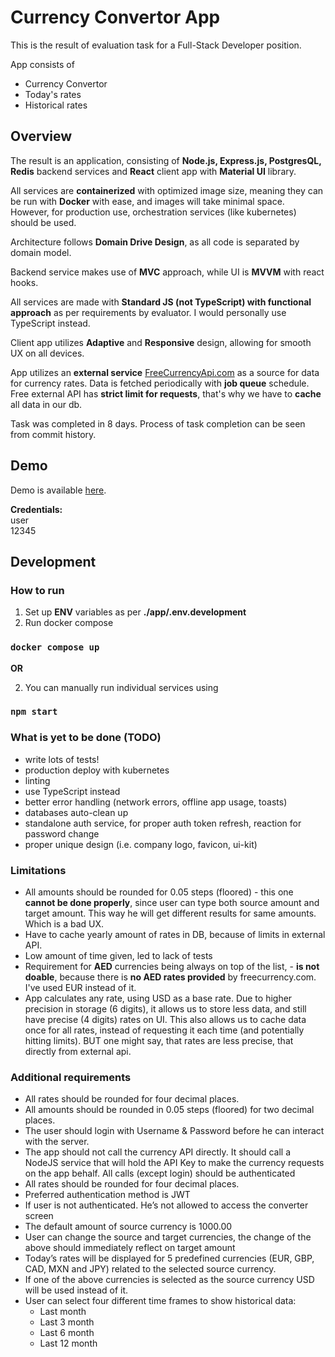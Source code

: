 # Currency Convertor App

This is the result of evaluation task for a Full-Stack Developer position.

App consists of
- Currency Convertor
- Today's rates
- Historical rates

## Overview

The result is an application, consisting of **Node.js, Express.js, PostgresQL, Redis** backend services
and **React** client app with **Material UI** library.

All services are **containerized** with optimized image size,
meaning they can be run with **Docker** with ease, and images will take minimal space.\
However, for production use, orchestration services (like kubernetes) should be used.

Architecture follows **Domain Drive Design**, as all code is separated by domain model.

Backend service makes use of **MVC** approach, while UI is **MVVM** with react hooks.

All services are made with **Standard JS (not TypeScript) with functional approach**
as per requirements by evaluator. I would personally use TypeScript instead.

Client app utilizes **Adaptive** and **Responsive** design, allowing for smooth UX
on all devices.

App utilizes an **external service** [FreeCurrencyApi.com](http://freecurrencyapi.com)
as a source for data for currency rates.
Data is fetched periodically with **job queue** schedule.
Free external API has **strict limit for requests**, that's why we have to **cache**
all data in our db.

Task was completed in 8 days. Process of task completion can be seen from commit history.

## Demo
Demo is available [here](http://45.8.248.99).

**Credentials:**\
user\
12345


## Development
### How to run
1. Set up **ENV** variables as per **./app/.env.development** 
2. Run docker compose
### ```docker compose up```
**OR**

2. You can manually run individual services using
### ```npm start```

### What is yet to be done (TODO)
- write lots of tests!
- production deploy with kubernetes
- linting
- use TypeScript instead
- better error handling (network errors, offline app usage, toasts)
- databases auto-clean up
- standalone auth service, for proper auth token refresh, reaction for password change
- proper unique design (i.e. company logo, favicon, ui-kit)

### Limitations
- All amounts should be rounded for 0.05 steps (floored) - this one **cannot be done
properly**, since user can type both source amount and target amount. This way he will
get different results for same amounts. Which is a bad UX.
- Have to cache yearly amount of rates in DB, because of limits in external API.
- Low amount of time given, led to lack of tests
- Requirement for **AED** currencies being always on top of the list, - **is not doable**,
because there is **no AED rates provided** by freecurrency.com. I've used EUR instead of it.
- App calculates any rate, using USD as a base rate. Due to higher precision in storage (6 digits), 
it allows us to store less data, and still have precise (4 digits) rates on UI. This also allows us
to cache data once for all rates, instead of requesting it each time (and potentially hitting limits).
BUT one might say, that rates are less precise, that directly from external api.

### Additional requirements 
- All rates should be rounded for four decimal places. 
- All amounts should be rounded in 0.05 steps (floored) for two decimal places. 
- The user should login with Username & Password before he can interact with the
  server. 
- The app should not call the currency API directly. It should call a NodeJS service that
  will hold the API Key to make the currency requests on the app behalf. All calls (except login) should be authenticated
- All rates should be rounded for four decimal places.
- Preferred authentication method is JWT
- If user is not authenticated. He’s not allowed to access the converter screen
- The default amount of source currency is 1000.00
- User can change the source and target currencies, the change of the above should
  immediately reflect on target amount
- Today’s rates will be displayed for 5 predefined currencies (EUR, GBP, CAD, MXN and JPY) related to the selected source currency.
- If one of the above currencies is selected as the source currency USD will be used instead of it.
- User can select four different time frames to show historical data:
  - Last month
  - Last 3 month
  - Last 6 month
  - Last 12 month
